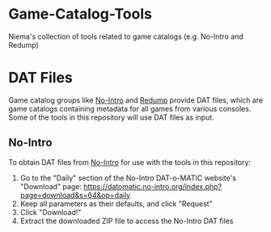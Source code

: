 # Game-Catalog-Tools
Niema's collection of tools related to game catalogs (e.g. No-Intro and Redump)

# DAT Files

Game catalog groups like [No-Intro](https://no-intro.org/) and [Redump](https://redump.org/) provide DAT files, which are game catalogs containing metadata for all games from various consoles. Some of the tools in this repository will use DAT files as input.

## No-Intro

To obtain DAT files from [No-Intro](https://no-intro.org/) for use with the tools in this repository:

1. Go to the "Daily" section of the No-Intro DAT-o-MATIC website's "Download" page: https://datomatic.no-intro.org/index.php?page=download&s=64&op=daily
2. Keep all parameters as their defaults, and click "Request"
3. Click "Download!"
4. Extract the downloaded ZIP file to access the No-Intro DAT files
